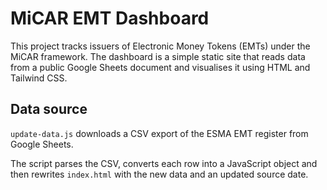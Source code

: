 # MiCAR EMT Dashboard

This project tracks issuers of Electronic Money Tokens (EMTs) under the MiCAR framework. The dashboard is a simple static site that reads data from a public Google Sheets document and visualises it using HTML and Tailwind CSS.

## Data source

`update-data.js` downloads a CSV export of the ESMA EMT register from Google Sheets.

The script parses the CSV, converts each row into a JavaScript object and then rewrites `index.html` with the new data and an updated source date.
